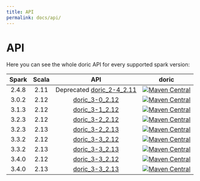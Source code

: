 ```yaml
---
title: API
permalink: docs/api/
---
```



# API

Here you can see the whole doric API for every supported spark version:

| Spark | Scala |                        API                         |                                                                                  doric                                                                                  |
|:-----:|:-----:|:--------------------------------------------------:|:-----------------------------------------------------------------------------------------------------------------------------------------------------------------------:|
| 2.4.8 | 2.11  | Deprecated [doric_2-4_2.11](spark-2.4/scala-2.11/) | [![Maven Central](https://img.shields.io/maven-central/v/org.hablapps/doric_2-4_2.11)](https://mvnrepository.com/artifact/org.hablapps/doric_2-4_2.11/0.0.7) |
| 3.0.2 | 2.12  |      [doric_3-0_2.12](spark-3.0/scala-2.12/)       | [![Maven Central](https://img.shields.io/maven-central/v/org.hablapps/doric_3-0_2.12)](https://mvnrepository.com/artifact/org.hablapps/doric_3-0_2.12/0.0.7) |
| 3.1.3 | 2.12  |      [doric_3-1_2.12](spark-3.1/scala-2.12/)       | [![Maven Central](https://img.shields.io/maven-central/v/org.hablapps/doric_3-1_2.12)](https://mvnrepository.com/artifact/org.hablapps/doric_3-1_2.12/0.0.7) |
| 3.2.3 | 2.12  |      [doric_3-2_2.12](spark-3.2/scala-2.12/)       | [![Maven Central](https://img.shields.io/maven-central/v/org.hablapps/doric_3-2_2.12)](https://mvnrepository.com/artifact/org.hablapps/doric_3-2_2.12/0.0.7) |
| 3.2.3 | 2.13  |      [doric_3-2_2.13](spark-3.2/scala-2.13/)       | [![Maven Central](https://img.shields.io/maven-central/v/org.hablapps/doric_3-2_2.13)](https://mvnrepository.com/artifact/org.hablapps/doric_3-2_2.13/0.0.7) |
| 3.3.2 | 2.12  |      [doric_3-3_2.12](spark-3.3/scala-2.12/)       | [![Maven Central](https://img.shields.io/maven-central/v/org.hablapps/doric_3-3_2.12)](https://mvnrepository.com/artifact/org.hablapps/doric_3-3_2.12/0.0.7) |
| 3.3.2 | 2.13  |      [doric_3-3_2.13](spark-3.3/scala-2.13/)       | [![Maven Central](https://img.shields.io/maven-central/v/org.hablapps/doric_3-3_2.13)](https://mvnrepository.com/artifact/org.hablapps/doric_3-3_2.13/0.0.7) |
| 3.4.0 | 2.12  |      [doric_3-3_2.12](spark-3.4/scala-2.12/)       | [![Maven Central](https://img.shields.io/maven-central/v/org.hablapps/doric_3-4_2.12)](https://mvnrepository.com/artifact/org.hablapps/doric_3-4_2.12/0.0.7) |
| 3.4.0 | 2.13  |      [doric_3-3_2.13](spark-3.4/scala-2.13/)       | [![Maven Central](https://img.shields.io/maven-central/v/org.hablapps/doric_3-4_2.13)](https://mvnrepository.com/artifact/org.hablapps/doric_3-4_2.13/0.0.7) |
